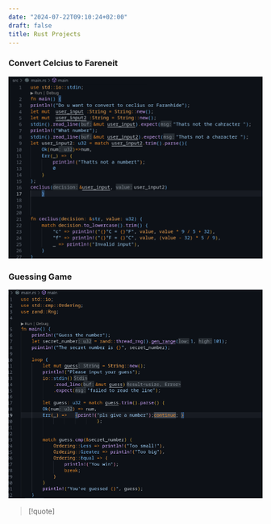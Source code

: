```yaml
---
date: "2024-07-22T09:10:24+02:00"
draft: false
title: Rust Projects
---
```


### Convert Celcius to Fareneit

![CelciusToFarenhaitRust_visual.png](/static/CelciusToFarenhaitRust_visual.png)
### Guessing Game
![GuessingGameRust_visual.png](/static/GuessingGameRust_visual.png)

> \[!quote\]
